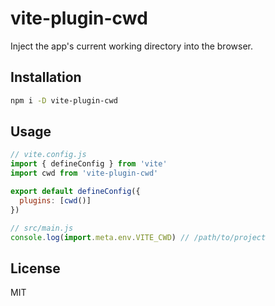 # vite-plugin-cwd

Inject the app's current working directory into the browser.

## Installation

```bash
npm i -D vite-plugin-cwd
```

## Usage

```js
// vite.config.js
import { defineConfig } from 'vite'
import cwd from 'vite-plugin-cwd'

export default defineConfig({
  plugins: [cwd()]
})
```

```js
// src/main.js
console.log(import.meta.env.VITE_CWD) // /path/to/project
```



## License

MIT
